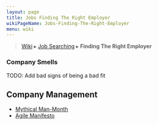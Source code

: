 ```yaml
---
layout: page
title: Jobs Finding The Right Employer
wikiPageName: Jobs-Finding-The-Right-Employer
menu: wiki
---
```


> [Wiki](Home) ▸ [Job Searching](Job-Searching) ▸ **Finding The Right Employer**

### Company Smells

TODO: Add bad signs of being a bad fit

## Company Management

* [Mythical Man-Month](http://www.amazon.com/Mythical-Man-Month-Software-Engineering-Anniversary/dp/0201835959)
* [Agile Manifesto](http://agilemanifesto.org/)
